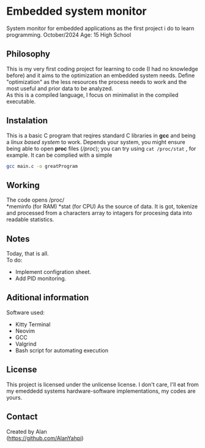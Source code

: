 # Embedded system monitor
System monitor for embedded applications as the first project i do to learn programming.
October/2024
Age: 15
High School

## Philosophy
This is my very first coding project for learning to code (I had no knowledge before) and it aims to the optimization an embedded system needs. Define "optimization" as the less resources the process needs to work and the most useful and prior data to be analyzed.  
As this is a compiled language, I focus on minimalist in the compiled executable.

## Instalation
This is a basic C program that reqires standard C libraries in **gcc** and being a *linux based system* to work. Depends your system, you might ensure being able to open **proc** files (*/proc*); you can try using `cat /proc/stat` , for example.
It can be complied with a simple
```bash
gcc main.c -o greatProgram
```

## Working
The code opens /proc/  
*meminfo    (for RAM)
*stat       (for CPU)
As the source of data. It is got, tokenize and processed from a characters array to intagers for procesing data into readable statistics.


## Notes
Today, that is all.  
To do:

- Implement configration sheet.
- Add PID monitoring.

## Aditional information
Software used:
- Kitty Terminal
- Neovim
- GCC 
- Valgrind
- Bash script for automating execution

## License
This project is licensed under the unlicense license.
I don't care, I'll eat from my emeddedd systems hardware-software implementations, my codes are yours.
## Contact
Created by Alan  
(https://github.com/AlanYahpi)

